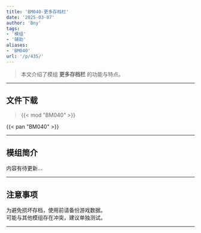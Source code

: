 ```yaml
---
title: 'BM040-更多存档栏'
date: '2025-03-07'
author: 'Bny'
tags:
- '模组'
- '辅助'
aliases:
- 'BM040'
url: '/p/435/'
---
```


> 本文介绍了模组 **更多存档栏** 的功能与特点。

---

## 文件下载  

> {{< mod "BM040" >}}  

{{< pan "BM040" >}}  

---

## 模组简介

>  
内容有待更新...  

---

## 注意事项

>  
为避免损坏存档，使用前请备份游戏数据。  
可能与其他模组存在冲突，建议单独测试。  

---

